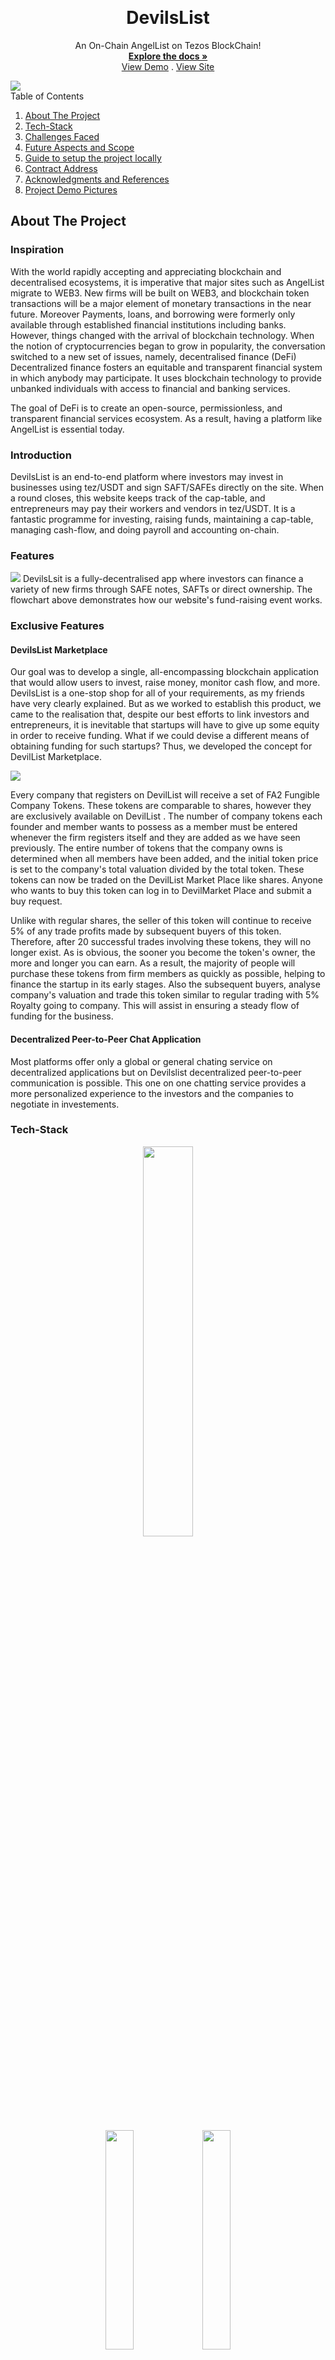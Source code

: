 <!-- Improved compatibility of back to top link: See: https://github.com/othneildrew/Best-README-Template/pull/73 -->
<a name="readme-top"></a>




<!-- PROJECT SHIELDS -->
<!--
* I'm using markdown "reference style" links for readability.
* Reference links are enclosed in brackets [ ] instead of parentheses ( ).
* See the bottom of this document for the declaration of the reference variables
* for contributors-url, forks-url, etc. This is an optional, concise syntax you may use.
* https://www.markdownguide.org/basic-syntax/#reference-style-links


<!-- PROJECT LOGO -->
<br />
<div align="center">
  <!-- <a href="https://github.com/othneildrew/Best-README-Template">
    <img src="images/logo.png" alt="Logo" width="80" height="80">
  </a> -->

  <h1 align="center"> DevilsList </h1>

  <p align="center">
    An On-Chain AngelList on Tezos BlockChain!
    <br />
    <a href="https://github.com/othneildrew/Best-README-Template"><strong>Explore the docs »</strong></a>
    <br />
    <a href="https://youtu.be/m3xArqbYJ1A">View Demo</a>
    .
    <a href="https://decentralizedangellist.web.app">View Site</a>
    <!-- <a href="https://github.com/othneildrew/Best-README-Template/issues">Report Bug</a>
    ·
    <a href="https://github.com/othneildrew/Best-README-Template/issues">Request Feature</a> -->
  </p>
</div>

<img src='assets/devilslist-pic.jpg'>

<!-- TABLE OF CONTENTS -->

  <summary>Table of Contents</summary>
  <ol>
    <li><a href="#about-the-project">About The Project</a></li>
    <li><a href="#getting-started">Tech-Stack</a></li>
    <li><a href="#usage">Challenges Faced</a></li>
    <li><a href="#contributing">Future Aspects and Scope</a></li>
    <li><a href="#license">Guide to setup the project locally</a></li>
    <li><a href="#contract-address">Contract Address</a></li>
    <li><a href="#acknowledgments">Acknowledgments and References</a></li>
    <li><a href="#contact">Project Demo Pictures</a></li>

  </ol>




## About The Project

### Inspiration 

With the world rapidly accepting and appreciating blockchain and decentralised ecosystems, it is imperative that major sites such as AngelList migrate to WEB3. New firms will be built on WEB3, and blockchain token transactions will be a major element of monetary transactions in the near future.
Moreover Payments, loans, and borrowing were formerly only available through established financial institutions including banks. However, things changed with the arrival of blockchain technology. When the notion of cryptocurrencies began to grow in popularity, the conversation switched to a new set of issues, namely, decentralised finance (DeFi) Decentralized finance fosters an equitable and transparent financial system in which anybody may participate. It uses blockchain technology to provide unbanked individuals with access to financial and banking services.

The goal of DeFi is to create an open-source, permissionless, and transparent financial services ecosystem. As a result, having a platform like AngelList is essential today.

### Introduction

DevilsList is an end-to-end platform where investors may invest in businesses using tez/USDT and sign SAFT/SAFEs directly on the site. When a round closes, this website keeps track of the cap-table, and entrepreneurs may pay their workers and vendors in tez/USDT. It is a fantastic programme for investing, raising funds, maintaining a cap-table, managing cash-flow, and doing payroll and accounting on-chain.

### Features
<img src='assets/workflow-devilslist.png'>
DevilsLsit is a fully-decentralised app where investors can finance a variety of new firms through SAFE notes, SAFTs or direct ownership.
The flowchart above demonstrates how our website's fund-raising event works.

### Exclusive Features
#### DevilsList Marketplace

Our goal was to develop a single, all-encompassing blockchain application that would allow users to invest, raise money, monitor cash flow, and more. DevilsList is a one-stop shop for all of your requirements, as my friends have very clearly explained. But as we worked to establish this product, we came to the realisation that, despite our best efforts to link investors and entrepreneurs, it is inevitable that startups will have to give up some equity in order to receive funding. What if we could devise a different means of obtaining funding for such startups? Thus, we developed the concept for DevilList Marketplace.

<img src='assets/market-place-working.png'>

Every company that registers on DevilList will receive a set of FA2 Fungible Company Tokens. These tokens are comparable to shares, however they are exclusively available on DevilList . The number of company tokens each founder and member wants to possess as a member must be entered whenever the firm registers itself and they are added as we have seen previously. The entire number of tokens that the company owns is determined when all members have been added, and the initial token price is set to the company's total valuation divided by the total token. These tokens can now be traded on the DevilList Market Place like shares. Anyone who wants to buy this token can log in to DevilMarket Place and submit a buy request. 
 
Unlike with regular shares, the seller of this token will continue to receive 5% of any trade profits made by subsequent buyers of this token. Therefore, after 20 successful trades involving these tokens, they will no longer exist. As is obvious, the sooner you become the token's owner, the more and longer you can earn. 
As a result, the majority of people will purchase these tokens from firm members as quickly as possible, helping to finance the startup in its  early stages. 
Also the subsequent buyers, analyse company's valuation and trade this token similar to regular trading with 5% Royalty going to company. This will assist in ensuring a steady flow of funding for the business.

#### Decentralized Peer-to-Peer Chat Application

Most platforms offer only a global or general chating service on decentralized applications but on Devilslist decentralized peer-to-peer communication is possible. This one on one chatting service provides a more personalized experience to the investors and the companies to negotiate in investements.








<!-- Here's why:
* Your time should be focused on creating something amazing. A project that solves a problem and helps others
* You shouldn't be doing the same tasks over and over like creating a README from scratch
* You should implement DRY principles to the rest of your life :smile:

Of course, no one template will serve all projects since your needs may be different. So I'll be adding more in the near future. You may also suggest changes by forking this repo and creating a pull request or opening an issue. Thanks to all the people have contributed to expanding this template! -->

<!-- Use the `BLANK_README.md` to get started. -->





### Tech-Stack
<p align="center">
<a href="https://tezos.com/"><img src="assets/tezos-bg.png"   width="40%" height="40%"></a>
<p align="center" float="left">
<a href="https://smartpy.io/"><img src="assets/smartpy.png" width="30%" height="30%"></a>
<a href="https://reactjs.org/"><img src="assets/reactjs.png"  width="30%" height="30%"></a>
</p>
<p align="center" float="left">
<a href="https://ipfs.io/"><img src="assets/ipfs.png" width="30%" height="30%"></a>
</p>
    
💲  Tezos - Evolutionary, revolutionary, and everything in-between. <br/>
📷 IPFS is a peer-to-peer hypermedia protocol designed to preserve and grow humanity's knowledge. <br/>

<p align="right"><a href="#readme-top">Top</a></p>

## Challenges Faced
We are new to the Tezos Block chain are so we ran into soem issues while the duration of this project,
1. It took major time to resolve erros in smartpy due to lack of proper error messages and documentation regarding the errors.
2. The Becon Wallet was not compatible with the latest React JS version (18) due to which we had to use version 16.
3. The resources for the working of Angellist were scarce.

### Major issues
2 days prior to the deadline, the infura ipfs service stopped working due to which we had to switch to a different service
(nft.storage). This caused a major backlash due to which we had to restructure the project accordingly. If not for this
inconvenience we would have implemented more features we had initially decided.

<p align="right"><a href="#readme-top">Top</a></p>

## Future Aspects and Scope
Royalty On FA2 Company Tokens: 
Unlike traditional stock-trading using FA2 token the seller of token will get Royalty of 5% on the trade profit done buy the successive buyers of this tokens.
By this we will encourage people to built great companies on blockchain as the early you become owner of the tokens longer you get the profit (each owner will keep getting royalty until the those tokens are in the market). The above feature is already half implemented.

CRON jobs : Introducing CRON jobs to automate the buying and selling FA2 company tokens (which are currently being triggered by confirmations) instead directly initiate tokens transfer whenever avaliable at the buyer's price.

Coinbase: If any user on the platform is deficiet of Tez instead of going to other platforms for buying tez he can buy tez directly from our platform. By making this buying process easy we will encourage the users to keep trading in Tez which will help in growth of Tezos Ecosystem. The above feature is almost close to completition.

USDT/USDC: According to the research USDT stable coin has came on the Tezos blockchain recently in June 2022. USDC.e is coin on ethereum blockchain. For allowing the transactions in USDC.e there need to build an bridge between the two blockchain. We hope to enable transactions in this two coins in the near future.



<p align="right"><a href="#readme-top">Top</a></p>





## Guide to setup the project locally
### Prerequisites

- Python 3.x +
- Node v12.x +

<p align="right"><a href="#readme-top">Top</a></p>

### Setup, Run, Compile & Deploy Steps :


1.  `npm install` it will install all your dependencies

2.  `npm run client-install` it will install all the client dependencies i.e in React

> If step 2 does not work then go to the 'client' directory and run 'npm install'

3.  `npm run sync` this is a syncing command. Whenever the compile_config is changed in config.json this command must be executed from the terminal. This command helps the bundle to reconfigure the compilation parameters according to the changes you have made.

4.  `npm run compile` will build the contracts locally inside the folder ./contract_build. This command compiles the python file to a Michelson file and stores it in the ./contract_build folder.

5.  `npm run deploy` will deploy your contract with the params respect to your config.json

6.  `npm run dapp` It will spin-up the Dapp front-end and you are ready to use it. This Bundle is packed up with simple create-react-app. Once you run the command the front-end dev server will start up and you will be redirected to your home page in your default browser.

7.  `npm run test` It will run the whole template of SmartPy code with their scenario based testing. And the test results will be visualised in the teminal.
>Step 7 will also generate a test_build where your test results will be stored.

8.  `npm run get-entry-points` It will extract the entry-points from you recently compiled code and display in the terminal with a sample invocation which you can reference while invoking an entry-point from your dapp.
9.  *`npm run sync` is mandatory whenever your config.json file is changed !*

<p align="right"><a href="#readme-top">Top</a></p>

## Contract Address
### KT1RgCskZanXW1mtz4aeFB9txG5Uce454V3q

<!-- ACKNOWLEDGMENTS -->
## Acknowledgments and References

* [Infura](https://infura.io/)
* [Taquito](https://tezostaquito.io/)
* [Smartpy](https://smartpy.io/)
* [Tezos](https://opentezos.com/)
* [Axios](https://axios-http.com/docs/intro)
* [TZKT APi](https://api.tzkt.io/)
* [React](https://reactjs.org/docs/getting-started.html)
* [Fusion Charts](https://www.fusioncharts.com/fusioncharts)
* [README Template](https://github.com/othneildrew/Best-README-Template/edit/master/README.md)

<p align="right"><a href="#readme-top">Top</a></p>

## Project Demo Pictures
You can refer the sample shots our projects <a href="https://drive.google.com/drive/folders/1vyppSZRm_aS8BcY_G4efxLQuYp651AkP?usp=sharing">Click Here</a>

<p align="right">(<a href="#readme-top">Top</a>)</p>
